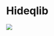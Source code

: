 # Hideqlib
[![](https://jitpack.io/v/ryanbekhen/Hideqlib.svg)](https://jitpack.io/#ryanbekhen/Hideqlib)
